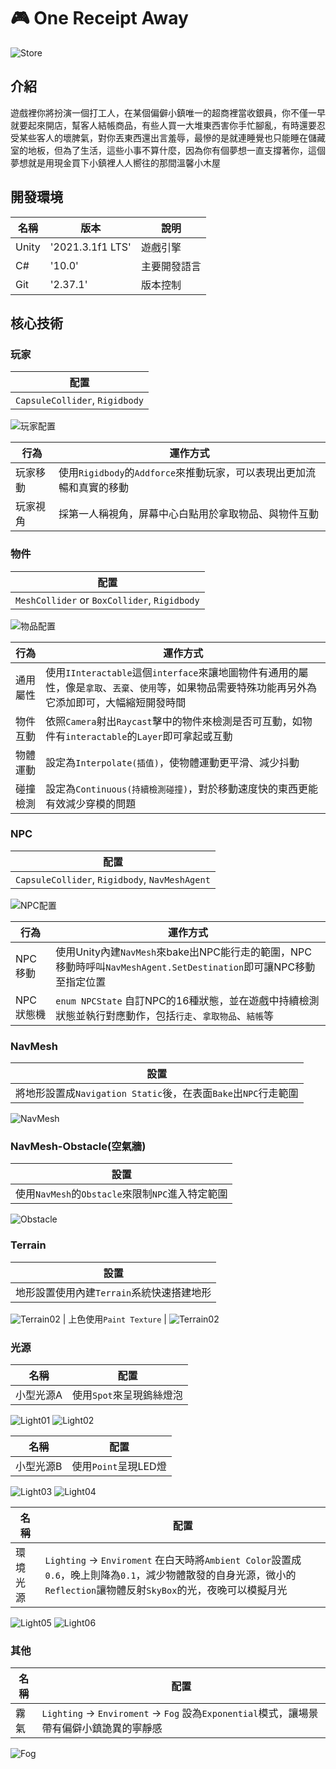 # 🎮 One Receipt Away
![Store](https://github.com/sean56787/TheRetrox/blob/main/README_IMG/%E5%95%86%E5%BA%97.png)

## 介紹
遊戲裡你將扮演一個打工人，在某個偏僻小鎮唯一的超商裡當收銀員，你不僅一早就要起來開店，幫客人結帳商品，有些人買一大堆東西害你手忙腳亂，有時還要忍受某些客人的壞脾氣，對你丟東西還出言羞辱，最慘的是就連睡覺也只能睡在儲藏室的地板，但為了生活，這些小事不算什麼，因為你有個夢想一直支撐著你，這個夢想就是用現金買下小鎮裡人人嚮往的那間溫馨小木屋

## 開發環境
| 名稱 | 版本 | 說明 |
|------|------|------|
| Unity | '2021.3.1f1 LTS' | 遊戲引擎 |
| C# | '10.0' | 主要開發語言 |
| Git | '2.37.1' | 版本控制 |

## 核心技術
### 玩家
| 配置 |
|------|
| `CapsuleCollider`, `Rigidbody` |

![玩家配置](https://github.com/sean56787/TheRetrox/blob/main/README_IMG/%E7%8E%A9%E5%AE%B6%E9%85%8D%E7%BD%AE.png)

| 行為 | 運作方式 |
|------|------|
| 玩家移動 | 使用`Rigidbody`的`Addforce`來推動玩家，可以表現出更加流暢和真實的移動 |
| 玩家視角 | 採第一人稱視角，屏幕中心白點用於拿取物品、與物件互動 |

### 物件
| 配置 |
|------|
| `MeshCollider` or `BoxCollider`, `Rigidbody` |
![物品配置](https://github.com/sean56787/TheRetrox/blob/main/README_IMG/%E7%89%A9%E5%93%81.png)

| 行為 | 運作方式 |
|------|------|
| 通用屬性 | 使用`IInteractable`這個`interface`來讓地圖物件有通用的屬性，像是`拿取`、`丟棄`、`使用`等，如果物品需要特殊功能再另外為它添加即可，大幅縮短開發時間 |
| 物件互動 | 依照`Camera`射出`Raycast`擊中的物件來檢測是否可互動，如物件有`interactable`的`Layer`即可拿起或互動 |
| 物體運動 | 設定為`Interpolate(插值)`，使物體運動更平滑、減少抖動 | 
| 碰撞檢測 | 設定為`Continuous(持續檢測碰撞)`，對於移動速度快的東西更能有效減少穿模的問題 |

### NPC
| 配置 |
|------|
| `CapsuleCollider`, `Rigidbody`, `NavMeshAgent` |
![NPC配置](https://github.com/sean56787/TheRetrox/blob/main/README_IMG/NPC%E9%85%8D%E7%BD%AE.png)

| 行為 | 運作方式 |
|------|------|
| NPC移動 | 使用Unity內建`NavMesh`來bake出NPC能行走的範圍，NPC移動時呼叫`NavMeshAgent.SetDestination`即可讓NPC移動至指定位置 |
| NPC狀態機 | `enum NPCState` 自訂NPC的16種狀態，並在遊戲中持續檢測狀態並執行對應動作，包括`行走`、`拿取物品`、`結帳`等|

### NavMesh
| 設置 |
|------|
| 將地形設置成`Navigation Static`後，在表面`Bake`出`NPC`行走範圍 |
![NavMesh](https://github.com/sean56787/TheRetrox/blob/main/README_IMG/NavMesh.png)

### NavMesh-Obstacle(空氣牆)
| 設置 |
|------|
| 使用`NavMesh`的`Obstacle`來限制`NPC`進入特定範圍 |
![Obstacle](https://github.com/sean56787/TheRetrox/blob/main/README_IMG/NavMesh-obstacle.png)

### Terrain
| 設置 |
|------|
| 地形設置使用內建`Terrain`系統快速搭建地形 |
![Terrain02](https://github.com/sean56787/TheRetrox/blob/main/README_IMG/%E5%9C%B0%E5%BD%A202.png)
| 上色使用`Paint Texture` |
![Terrain02](https://github.com/sean56787/TheRetrox/blob/main/README_IMG/%E5%9C%B0%E5%BD%A203.png)

### 光源
| 名稱 | 配置 |
|------|------|
| 小型光源A | 使用`Spot`來呈現鎢絲燈泡 |

![Light01](https://github.com/sean56787/TheRetrox/blob/main/README_IMG/%E5%85%89%E6%BA%9001.png) 
![Light02](https://github.com/sean56787/TheRetrox/blob/main/README_IMG/%E5%85%89%E6%BA%9002.png)

| 名稱 | 配置 |
|------|------|
| 小型光源B | 使用`Point`呈現LED燈 |

![Light03](https://github.com/sean56787/TheRetrox/blob/main/README_IMG/%E5%85%89%E6%BA%9003.png)
![Light04](https://github.com/sean56787/TheRetrox/blob/main/README_IMG/%E5%85%89%E6%BA%9004.png)

| 名稱 | 配置 |
|------|------|
| 環境光源 | `Lighting` -> `Enviroment` 在白天時將`Ambient Color`設置成`0.6`，晚上則降為`0.1`，減少物體散發的自身光源，微小的`Reflection`讓物體反射`SkyBox`的光，夜晚可以模擬月光 |

![Light05](https://github.com/sean56787/TheRetrox/blob/main/README_IMG/%E7%92%B0%E5%A2%83%E5%85%8901.png)
![Light06](https://github.com/sean56787/TheRetrox/blob/main/README_IMG/%E7%92%B0%E5%A2%83%E5%85%8902.png)

### 其他
| 名稱 | 配置 |
|------|------|
| 霧氣 | `Lighting` -> `Enviroment` -> `Fog` 設為`Exponential`模式，讓場景帶有偏僻小鎮詭異的寧靜感|

![Fog](https://github.com/sean56787/TheRetrox/blob/main/README_IMG/%E9%9C%A7%E6%B0%A3.png)















